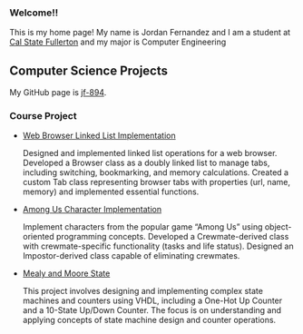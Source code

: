 ### Welcome!!

This is my home page! My name is Jordan Fernandez and I am a student at [Cal State Fullerton](http://www.fullerton.edu/) and my major is Computer Engineering 
## Computer Science Projects

My GitHub page is [jf-894](http://github.com/jf-894).

### Course Project

*  [Web Browser Linked List Implementation](https://github.com/cpsc-pilot-fall-2022/cpsc-120-lab-03-jf-894/tree/master/part-3)

   Designed and implemented linked list operations for a web browser. Developed a Browser class as a doubly linked list to manage tabs, including switching, bookmarking, and memory calculations. Created a custom Tab class representing browser tabs with properties (url, name, memory) and implemented essential functions.

*  [Among Us Character Implementation](https://github.com/cpsc-pilot-fall-2022cpsc-120-lab-08-jordan-yadeli-1/tree/main/part-2)

   Implement characters from the popular game “Among Us” using object-oriented programming concepts. Developed a Crewmate-derived class with crewmate-specific functionality (tasks and life status).
Designed an Impostor-derived class capable of eliminating crewmates.
   
* [Mealy and Moore State](https://github.com/cpsc-pilot-fall-2022/cpsc-120-lab-10-jordan-emiliano/tree/main/part-2)

    This project involves designing and implementing complex state machines and counters using VHDL, including a One-Hot Up Counter and a 10-State Up/Down Counter. The focus is on understanding and applying concepts of state machine design and counter operations.
